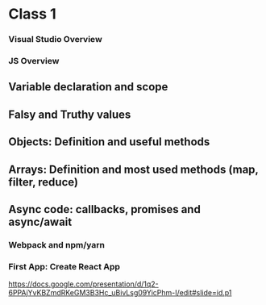 <h1>Class 1</h1>

<h3>Visual Studio Overview</h3>
<h3>JS Overview</h3>
<h2>Variable declaration and scope</h2>
<h2>Falsy and Truthy values</h2>
<h2>Objects: Definition and useful methods</h2>
<h2>Arrays: Definition and most used methods (map, filter, reduce)</h2>
<h2>Async code: callbacks, promises and async/await</h2>
<h3>Webpack and npm/yarn</h3>
<h3>First App: Create React App</h3>

https://docs.google.com/presentation/d/1q2-6PPAjYvKBZmdRKeGM3B3Hc_uBivLsg09YicPhm-I/edit#slide=id.p1